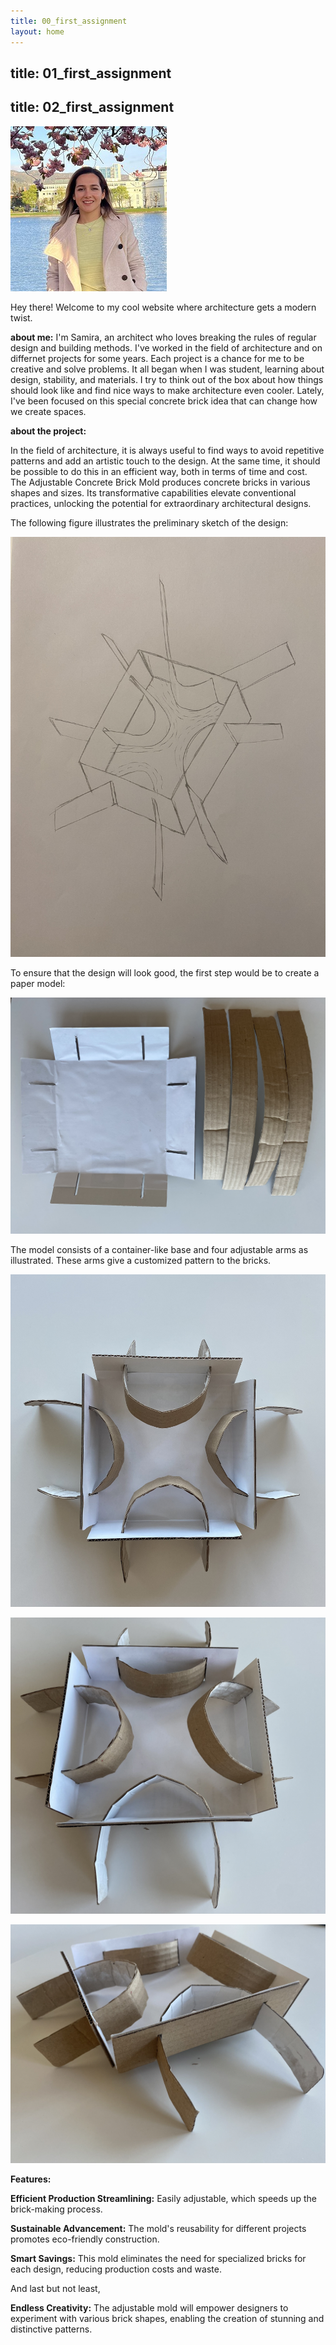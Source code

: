 ```yaml
---
title: 00_first_assignment
layout: home
---
```

title: 01_first_assignment
---
title: 02_first_assignment
---

![Profile Picture](image/ProfilePicture_3.png)


Hey there! Welcome to my cool website where architecture gets a modern twist.

**about me:**
I'm Samira, an architect who loves breaking the rules of regular design and building methods. I've worked in the field of architecture and on differnet projects for some years. Each project is a chance for me to be creative and solve problems. It all began when I was student, learning about design, stability, and materials. I try to think out of the box about how things should look like and find nice ways to make architecture even cooler. Lately, I've been focused on this special concrete brick idea that can change how we create spaces. 

**about the project:**

In the field of architecture, it is always useful to find ways to avoid repetitive patterns and add an artistic touch to the design. At the same time, it should be possible to do this in an efficient way, both in terms of time and cost. The Adjustable Concrete Brick Mold produces concrete bricks in various shapes and sizes. Its transformative capabilities elevate conventional practices, unlocking the potential for extraordinary architectural designs.



The following figure illustrates the preliminary sketch of the design:


![Profile Picture](image/Sketch.jpg)



To ensure that the design will look good, the first step would be to create a paper model:



![Profile Picture](image/model1.jpg)



The model consists of a container-like base and four adjustable arms as illustrated. These arms give a customized pattern to the bricks.



![Profile Picture](image/model2.jpg)

![Profile Picture](image/model3.jpg)

![Profile Picture](image/model4.jpg)





**Features:**


**Efficient Production Streamlining:** Easily adjustable, which speeds up the brick-making process.

**Sustainable Advancement:** The mold's reusability for different projects promotes eco-friendly construction.

**Smart Savings:** This mold eliminates the need for specialized bricks for each design, reducing production costs and waste.

And last but not least, 

**Endless Creativity:** The adjustable mold will empower designers to experiment with various brick shapes, enabling the creation of stunning and distinctive patterns.

